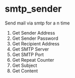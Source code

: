 # smtp_sender
Send mail via smtp for a n time
1. Get Sender Address
2. Get Sender Password
3. Get Recipient Address
4. Get SMTP Server
5. Get SMTP Port
6. Get Repeat Counter
7. Get Subject
8. Get Content
